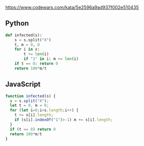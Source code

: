 https://www.codewars.com/kata/5e2596a9ad937f002e510435

## Python
```python
def infected(s):
    s = s.split("X")
    t, m = 0, 0
    for i in s:
        t += len(i)
        if "1" in i: m += len(i)
    if t == 0: return 0
    return 100*m/t
```

## JavaScript
```js
function infected(s) {
  s = s.split("X");
  let t = 0, m = 0;
  for (let i=0;i<s.length;i++) {
    t += s[i].length;
    if (s[i].indexOf("1")>-1) m += s[i].length;
  }
  if (t == 0) return 0
  return 100*m/t
}
```